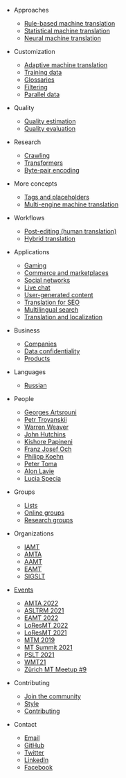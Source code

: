 * Approaches
  * [Rule-based machine translation](approaches/rule-based.md)
  * [Statistical machine translation](approaches/statistical.md)
  * [Neural machine translation](approaches/neural.md)

* Customization
  * [Adaptive machine translation](customization/adaptive.md)
  * [Training data](customization/training-data.md)
  * [Glossaries](customization/glossaries.md)
  * [Filtering](customization/filtering.md)
  * [Parallel data](customization/parallel-data.md)

* Quality
  * [Quality estimation](quality/quality-estimation.md)
  * [Quality evaluation](quality/quality-evaluation.md)

* Research
  * [Crawling](research/crawling.md)
  * [Transformers](research/transformers.md)
  * [Byte-pair encoding](research/byte-pair-encoding.md)

* More concepts
  * [Tags and placeholders](applications/advanced-concepts/tags-and-placeholders.md)
  * [Multi-engine machine translation](applications/advanced-concepts/multi-engine-machine-translation.md)

* Workflows
  * [Post-editing (human translation)](workflows/post-editing.md)
  * [Hybrid translation](workflows/hybrid-translation.md)

* Applications
  * [Gaming](applications/gaming.md)
  * [Commerce and marketplaces](applications/commerce-and-marketplaces.md)
  * [Social networks](applications/social-networks.md)
  * [Live chat](applications/live-chat.md)
  * [User-generated content](applications/user-generated-content.md)
  * [Translation for SEO](applications/seo.md)
  * [Multilingual search](applications/multilingual-search.md)
  * [Translation and localization](applications/translation-and-localization.md)

* Business
  * [Companies](industry/companies.md)
  * [Data confidentiality](industry/data-confidentiality.md)
  * [Products](industry/products.md)


* Languages
  * [Russian](languages/russian.md)

* People
  * [Georges Artsrouni](people/georges-artsrouni.md)
  * [Petr Troyanskii](people/petr-troyanskii.md)
  * [Warren Weaver](people/warren-weaver.md)
  * [John Hutchins](people/john-hutchins.md)
  * [Kishore Papineni](people/kishore-papineni.md)
  * [Franz Josef Och](people/franz-josef-och.md)
  * [Philipp Koehn](people/philipp-koehn.md)
  * [Peter Toma](people/peter-toma.md)
  * [Alon Lavie](people/alon-lavie.md)
  * [Lucia Specia](people/lucia-specia.md)

* Groups
  * [Lists](groups/lists.md)
  * [Online groups](groups/online-groups.md)
  * [Research groups](groups/research-groups.md)

* Organizations
  * [IAMT](organizations/iamt.md)
  * [AMTA](organizations/amta.md)
  * [AAMT](organizations/aamt.md)
  * [EAMT](organizations/eamt.md)
  * [SIGSLT](organizations/SIGSLT.md)

* [Events](events/README.md)
  * [AMTA 2022](events/amta2022.md)
  * [ASLTRM 2021](events/asltrm2021.md)
  * [EAMT 2022](events/eamt2022.md)
  * [LoResMT 2022](events/loresmt2022.md)
  * [LoResMT 2021](events/loresmt2021.md)
  * [MTM 2019](events/mtm2019.md)
  * [MT Summit 2021](events/mtsummit2021.md)
  * [PSLT 2021](events/pslt2021.md)
  * [WMT21](events/wmt21.md)
  * [Zürich MT Meetup #9](events/zurich-9.md)


* Contributing
  * [Join the community](https://form.typeform.com/c/ndac7OIs)
  * [Style](contributing/style.md)
  * [Contributing](contributing/contributing.md)

* Contact
  * [Email](mailto:contact@machinetranslate.org)
  * [GitHub](https://github.com/machinetranslate)
  * [Twitter](https://twitter.com/machtranslate)
  * [LinkedIn](https://linkedin.com/company/machinetranslate)
  * [Facebook](https://facebook.com/machinetranslate)
